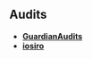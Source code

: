 ## Audits

- **[GuardianAudits](https://github.com/GuardianAudits/Audits/blob/main/Truemarkets/2025-03-18_Truemarkets_Report.pdf)**  
- **[iosiro](https://iosiro.com/audits/truth-markets-v2-smart-contract-audit)**
